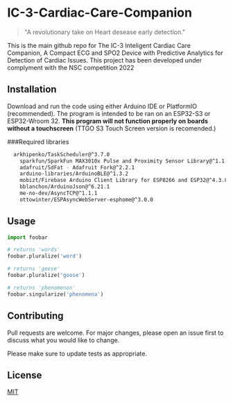 # IC-3-Cardiac-Care-Companion
>"A revolutionary take on Heart desease early detection."

This is the main github repo for The IC-3 Inteligent Cardiac Care Companion, A Compact ECG and SPO2 Device with Predictive Analytics for Detection of Cardiac Issues. This project has been developed under complyment with the NSC competition 2022

## Installation

Download and run the code using either Arduino IDE or PlatformIO (recommended). The program is intended to be ran on an ESP32-S3 or ESP32-Wroom 32.
**This program will not function properly on boards without a touchscreen** 
(TTGO S3 Touch Screen version is recomended.)

###Required libraries
```bash
  arkhipenko/TaskScheduler@^3.7.0
	sparkfun/SparkFun MAX3010x Pulse and Proximity Sensor Library@^1.1.2
	adafruit/SdFat - Adafruit Fork@^2.2.1
	arduino-libraries/ArduinoBLE@^1.3.2
	mobizt/Firebase Arduino Client Library for ESP8266 and ESP32@^4.3.8
	bblanchon/ArduinoJson@^6.21.1
	me-no-dev/AsyncTCP@^1.1.1
	ottowinter/ESPAsyncWebServer-esphome@^3.0.0
```

## Usage

```python
import foobar

# returns 'words'
foobar.pluralize('word')

# returns 'geese'
foobar.pluralize('goose')

# returns 'phenomenon'
foobar.singularize('phenomena')
```

## Contributing

Pull requests are welcome. For major changes, please open an issue first
to discuss what you would like to change.

Please make sure to update tests as appropriate.

## License

[MIT](https://choosealicense.com/licenses/mit/)
